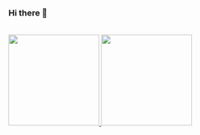 ### Hi there 👋

<!--
**ipnet/ipnet** is a ✨ _special_ ✨ repository because its `README.md` (this file) appears on your GitHub profile.

Here are some ideas to get you started:

- 🔭 I’m currently working on ...
- 🌱 I’m currently learning ...
- 👯 I’m looking to collaborate on ...
- 🤔 I’m looking for help with ...
- 💬 Ask me about ...
- 📫 How to reach me: ...
- 😄 Pronouns: ...
- ⚡ Fun fact: ...
-->

<br/>

<a href="https://github.com/ipnet">
  <img height="180em" src="https://github-readme-stats.vercel.app/api?username=ipnet&theme=buefy&show_icons=true" />
  <img height="180em" src="https://github-readme-stats.vercel.app/api/top-langs/?username=ipnet&theme=buefy&layout=compact" />
</a>
